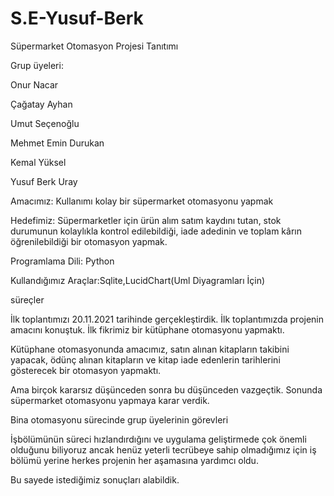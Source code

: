# S.E-Yusuf-Berk 
Süpermarket Otomasyon Projesi Tanıtımı

Grup üyeleri:

Onur Nacar

Çağatay Ayhan

Umut Seçenoğlu

Mehmet Emin Durukan

Kemal Yüksel

Yusuf Berk Uray

Amacımız: Kullanımı kolay bir süpermarket otomasyonu yapmak

Hedefimiz: Süpermarketler için ürün alım satım kaydını tutan, stok durumunun kolaylıkla kontrol edilebildiği, iade adedinin ve toplam kârın öğrenilebildiği bir otomasyon yapmak.

Programlama Dili: Python

Kullandığımız Araçlar:Sqlite,LucidChart(Uml Diyagramları İçin)

süreçler

İlk toplantımızı 20.11.2021 tarihinde gerçekleştirdik. İlk toplantımızda projenin amacını konuştuk. İlk fikrimiz bir kütüphane otomasyonu yapmaktı.

Kütüphane otomasyonunda amacımız, satın alınan kitapların takibini yapacak, ödünç alınan kitapların ve kitap iade edenlerin tarihlerini gösterecek bir otomasyon yapmaktı.

Ama birçok kararsız düşünceden sonra bu düşünceden vazgeçtik. Sonunda süpermarket otomasyonu yapmaya karar verdik.

Bina otomasyonu sürecinde grup üyelerinin görevleri

İşbölümünün süreci hızlandırdığını ve uygulama geliştirmede çok önemli olduğunu biliyoruz ancak henüz yeterli tecrübeye sahip olmadığımız için iş bölümü yerine herkes projenin her aşamasına yardımcı oldu.

Bu sayede istediğimiz sonuçları alabildik.

